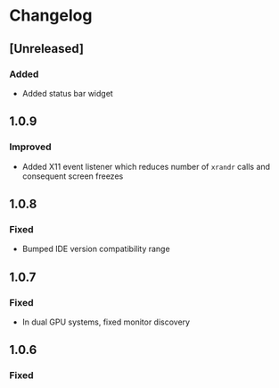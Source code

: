 # Changelog

## [Unreleased]
### Added
- Added status bar widget

## 1.0.9
### Improved
- Added X11 event listener which reduces number of `xrandr` calls and consequent screen freezes

## 1.0.8
### Fixed
- Bumped IDE version compatibility range

## 1.0.7
### Fixed
- In dual GPU systems, fixed monitor discovery

## 1.0.6
### Fixed
- Fixed data race bug

## 1.0.5
### Fixed
- Compatibility with `223.*` IDE builds

## 1.0.4
### Fixed
- The plugin no longer affects editors in presentation mode

### Removed
- Usage of the deprecated API

## 1.0.3
### Fixed
- Bug with scheme font corruption in VCS Commit message editor
